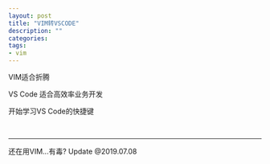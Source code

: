 ```yaml
---
layout: post
title: "VIM转VSCODE"
description: ""
categories: 
tags: 
- vim
---
```

 

VIM适合折腾  

VS Code 适合高效率业务开发  

开始学习VS Code的快捷键   

<br />
<hr > 
还在用VIM...有毒?   
Update @2019.07.08
